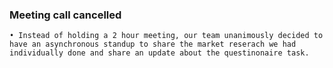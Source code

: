 ### Meeting call cancelled

    • Instead of holding a 2 hour meeting, our team unanimously decided to have an asynchronous standup to share the market reserach we had individually done and share an update about the questinonaire task.
